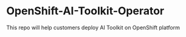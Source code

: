 # OpenShift-AI-Toolkit-Operator
This repo will help customers deploy AI Toolkit on OpenShift platform
